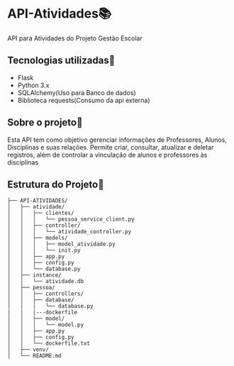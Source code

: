 # API-Atividades📚
API para Atividades do Projeto Gestão Escolar

## Tecnologias utilizadas🚀
- Flask
- Python 3.x
- SQLAlchemy(Uso para Banco de dados)
- Biblioteca requests(Consumo da api externa)

## Sobre o projeto📕
Esta API tem como objetivo gerenciar informações de Professores, Alunos, Disciplinas e suas relações. Permite criar, consultar, atualizar e deletar registros, além de controlar a vinculação de alunos e professores às disciplinas

## Estrutura do Projeto📄
```
├── API-ATIVIDADES/
│   ├── atividade/
│   │   ├── clientes/
│   │   │   └── pessoa_service_client.py
│   │   ├── controller/
│   │   │   └── atividade_controller.py
│   │   ├── models/
│   │   │   ├── model_atividade.py
│   │   │   └── init.py
│   │   ├── app.py
│   │   ├── config.py
│   │   └── database.py
│   ├── instance/
│   │   └── atividade.db
│   ├── pessoa/
│   │   ├── controllers/
│   │   ├── database/
│   │   │   └── database.py
|   |   |---dockerfile
│   │   ├── model/
│   │   │   └── model.py
│   │   ├── app.py
│   │   ├── config.py
│   │   └── dockerfile.txt
│   ├── venv/
│   └── README.md


```
